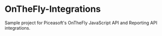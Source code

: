 # OnTheFly-Integrations

Sample project for Piceasoft's OnTheFly JavaScript API and Reporting API integrations.
